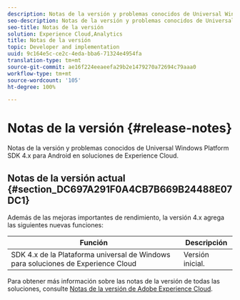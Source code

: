 ```yaml
---
description: Notas de la versión y problemas conocidos de Universal Windows Platform SDK 4.x para Android en soluciones de Experience Cloud.
seo-description: Notas de la versión y problemas conocidos de Universal Windows Platform SDK 4.x para Android en soluciones de Experience Cloud.
seo-title: Notas de la versión
solution: Experience Cloud,Analytics
title: Notas de la versión
topic: Developer and implementation
uuid: 9c164e5c-ce2c-4eda-bba6-71324e4954fa
translation-type: tm+mt
source-git-commit: ae16f224eeaeefa29b2e1479270a72694c79aaa0
workflow-type: tm+mt
source-wordcount: '105'
ht-degree: 100%

---
```



# Notas de la versión {#release-notes}

Notas de la versión y problemas conocidos de Universal Windows Platform SDK 4.x para Android en soluciones de Experience Cloud.

## Notas de la versión actual {#section_DC697A291F0A4CB7B669B24488E07DC1}

Además de las mejoras importantes de rendimiento, la versión 4.x agrega las siguientes nuevas funciones:

| Función | Descripción |
|--- |--- |
| SDK 4.x de la Plataforma universal de Windows para soluciones de Experience Cloud | Versión inicial. |


Para obtener más información sobre las notas de la versión de todas las soluciones, consulte [Notas de la versión de Adobe Experience Cloud](https://docs.adobe.com/content/help/es-ES/release-notes/experience-cloud/current.html).
